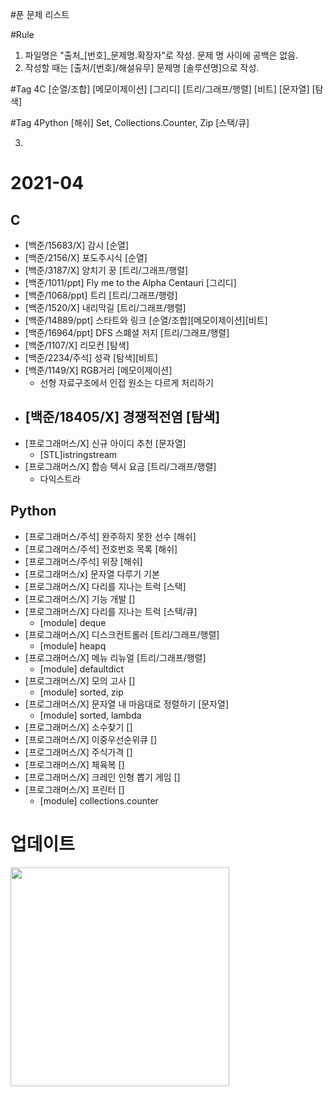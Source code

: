 #푼 문제 리스트

#Rule
1. 파일명은 "출처_[번호]_문제명.확장자"로 작성. 문제 명 사이에 공백은 없음.
2. 작성할 때는 [출처/[번호]/해설유무] 문제명 [솔루션명]으로 작성.

#Tag 4C
[순열/조합]
[메모이제이션]
[그리디]
[트리/그래프/행렬]
[비트]
[문자열]
[탐색]

#Tag 4Python
[해쉬] Set, Collections.Counter, Zip
[스택/큐]


3. 
# 2021-04 
## C
- [백준/15683/X] 감시 [순열]
- [백준/2156/X] 포도주시식 [순열]
- [백준/3187/X] 양치기 꿍 [트리/그래프/행렬]
- [백준/1011/ppt] Fly me to the Alpha Centauri [그리디]
- [백준/1068/ppt] 트리 [트리/그래프/행령]
- [백준/1520/X] 내리막길 [트리/그래프/행렬]
- [백준/14889/ppt] 스타트와 링크 [순열/조합][메모이제이션][비트]
- [백준/16964/ppt] DFS 스폐셜 저지 [트리/그래프/행렬]
- [백준/1107/X] 리모컨 [탐색]
- [백준/2234/주석] 성곽 [탐색][비트]
- [백준/1149/X] RGB거리 [메모이제이션]
  - 선형 자료구조에서 인접 원소는 다르게 처리하기 
- [백준/18405/X] 경쟁적전염 [탐색]
  - 
- [프로그래머스/X] 신규 아이디 추천 [문자열]
  - [STL]istringstream
- [프로그래머스/X] 합승 택시 요금 [트리/그래프/행렬]
  - 다익스트라

## Python
- [프로그래머스/주석] 완주하지 못한 선수 [해쉬]
- [프로그래머스/주석] 전호번호 목록 [해쉬]
- [프로그래머스/주석] 위장 [해쉬]
- [프로그래머스/x] 문자열 다루기 기본  
- [프로그래머스/X] 다리를 지나는 트럭 [스택]
- [프로그래머스/X] 기능 개발 []
- [프로그래머스/X] 다리를 지나는 트럭 [스택/큐]
  - [module] deque
- [프로그래머스/X] 디스크컨트롤러 [트리/그래프/행렬]
  - [module] heapq
- [프로그래머스/X] 메뉴 리뉴얼 [트리/그래프/행렬]
  - [module] defaultdict
- [프로그래머스/X] 모의 고사 []
  - [module] sorted, zip
- [프로그래머스/X] 문자열 내 마음대로 정렬하기 [문자열]
  - [module] sorted, lambda
- [프로그래머스/X] 소수찾기 []
- [프로그래머스/X] 이중우선순위큐 []
- [프로그래머스/X] 주식가격 []
- [프로그래머스/X] 체육복 []
- [프로그래머스/X] 크레인 인형 뽑기 게임 []
- [프로그래머스/X] 프린터 []
  - [module] collections.counter




# 업데이트
<img src=링크 width=350>



